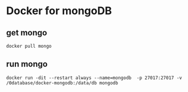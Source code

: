 # Docker for mongoDB

## get mongo
```
docker pull mongo
```
## run mongo
```
docker run -dit --restart always --name=mongodb  -p 27017:27017 -v /0database/docker-mongodb:/data/db mongodb
```
